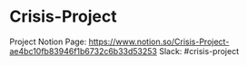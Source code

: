 # Crisis-Project

Project Notion Page: https://www.notion.so/Crisis-Project-ae4bc10fb83946f1b6732c6b33d53253 
Slack: #crisis-project 
